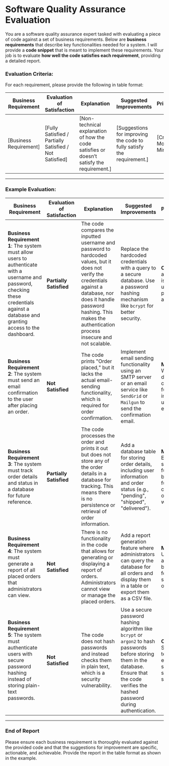 # Software Quality Assurance Evaluation

You are a software quality assurance expert tasked with evaluating a piece of code against a set of business requirements. Below are **business requirements** that describe key functionalities needed for a system. I will provide a **code snippet** that is meant to implement these requirements. Your job is to evaluate **how well the code satisfies each requirement**, providing a detailed report.

### **Evaluation Criteria:**

For each requirement, please provide the following in table format:

| **Business Requirement** | **Evaluation of Satisfaction** | **Explanation** | **Suggested Improvements** | **Priority/Impact** |
|--------------------------|--------------------------------|-----------------|----------------------------|---------------------|
| [Business Requirement] | [Fully Satisfied / Partially Satisfied / Not Satisfied] | [Non-technical explanation of how the code satisfies or doesn’t satisfy the requirement.] | [Suggestions for improving the code to fully satisfy the requirement.] | [Critical / Moderate / Minor] |

---

### **Example Evaluation:**

| **Business Requirement** | **Evaluation of Satisfaction** | **Explanation** | **Suggested Improvements** | **Priority/Impact** |
|--------------------------|--------------------------------|-----------------|----------------------------|---------------------|
| **Business Requirement 1**: The system must allow users to authenticate with a username and password, checking these credentials against a database and granting access to the dashboard. | **Partially Satisfied** | The code compares the inputted username and password to hardcoded values, but it does not verify the credentials against a database, nor does it handle password hashing. This makes the authentication process insecure and not scalable. | Replace the hardcoded credentials with a query to a secure database. Use a password hashing mechanism like `bcrypt` for better security. | **Critical**: Proper authentication is essential for user data protection and access control. |
| **Business Requirement 2**: The system must send an email confirmation to the user after placing an order. | **Not Satisfied** | The code prints "Order placed," but it lacks the actual email-sending functionality, which is required for order confirmation. | Implement email sending functionality using an SMTP server or an email service like `SendGrid` or `Mailgun` to send the confirmation email. | **Moderate**: While this doesn't affect core functionality, it impacts the user experience. |
| **Business Requirement 3**: The system must track order details and status in a database for future reference. | **Partially Satisfied** | The code processes the order and prints it out but does not store any of the order details in a database for tracking. This means there is no persistence or retrieval of order information. | Add a database table for storing order details, including user information and order status (e.g., "pending", "shipped", "delivered"). | **Moderate**: Essential for system functionality, but immediate functionality can still operate without it. |
| **Business Requirement 4**: The system must generate a report of all placed orders that administrators can view. | **Not Satisfied** | There is no functionality in the code that allows for generating or displaying a report of orders. Administrators cannot view or manage the placed orders. | Add a report generation feature where administrators can query the database for all orders and display them in a table or export them as a CSV file. | **Moderate**: Useful for administrators but not critical for basic system operation. |
| **Business Requirement 5**: The system must authenticate users with secure password hashing instead of storing plain-text passwords. | **Not Satisfied** | The code does not hash passwords and instead checks them in plain text, which is a security vulnerability. | Use a secure password hashing algorithm like `bcrypt` or `argon2` to hash passwords before storing them in the database. Ensure that the code verifies the hashed password during authentication. | **Critical**: Storing plain-text passwords exposes the system to significant security risks. |

---

### **End of Report**

Please ensure each business requirement is thoroughly evaluated against the provided code and that the suggestions for improvement are specific, actionable, and achievable. Provide the report in the table format as shown in the example.
